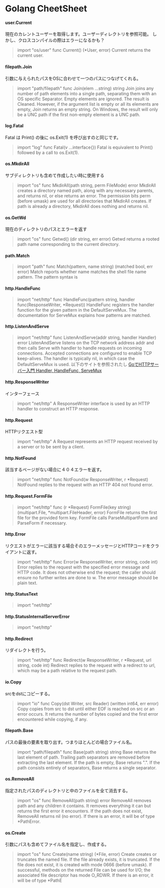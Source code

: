 # Golang CheetSheet

#### user.Current
現在のカレントユーザーを取得します。ユーザーディレクトリを参照可能。
しかし、クロスコンパイルの際はエラーになるかも？
>import "os/user"
>func Current() (*User, error)
>Current returns the current user.

#### filepath.Join
引数に与えられたパスをOSに合わせて一つのパスにつなげてくれる。
>import "path/filepath"
>func Join(elem ...string) string
>Join joins any number of path elements into a single path, separating them with an OS specific Separator. Empty elements are ignored. The result is Cleaned. However, if the argument list is empty or all its elements are empty, Join returns an empty string. On Windows, the result will only be a UNC path if the first non-empty element is a UNC path.

#### log.Fatal
Fatal は Print() の後に os.Exit(1) を呼び出すのと同じです。
>import "log"
>func Fatal(v ...interface{})
>Fatal is equivalent to Print() followed by a call to os.Exit(1).

#### os.MkdirAll
サブディレクトリも含めて作成したい時に使用する
>import "os"
>func MkdirAll(path string, perm FileMode) error
>MkdirAll creates a directory named path, along with any necessary parents, and returns nil, or else returns an error. The permission bits perm (before umask) are used for all directories that MkdirAll creates. If path is already a directory, MkdirAll does nothing and returns nil.

#### os.GetWd
現在のディレクトリのパスとエラーを返す
>import "os"
>func Getwd() (dir string, err error)
>Getwd returns a rooted path name corresponding to the current directory.

#### path.Match

>import "path"
>func Match(pattern, name string) (matched bool, err error)
>Match reports whether name matches the shell file name pattern. The pattern syntax is

#### http.HandleFunc
>import "net/http"
>func HandleFunc(pattern string, handler func(ResponseWriter, *Request))
>HandleFunc registers the handler function for the given pattern in the DefaultServeMux. The documentation for ServeMux explains how patterns are matched.
#### http.ListenAndServe
>import "net/http"
>func ListenAndServe(addr string, handler Handler) error
>ListenAndServe listens on the TCP network address addr and then calls Serve with handler to handle requests on incoming connections. Accepted connections are configured to enable TCP keep-alives.
>The handler is typically nil, in which case the DefaultServeMux is used.
以下のサイトを参照されたし
[GoでHTTPサーバー入門 Handler, HandleFunc, ServeMux](https://noumenon-th.net/programming/2019/09/12/handler/)

#### http.ResponseWriter
インターフェース
>import "net/http"
>A ResponseWriter interface is used by an HTTP handler to construct an HTTP response.
#### http.Request
HTTPリクエスト型
>import "net/http"
>A Request represents an HTTP request received by a server or to be sent by a client.
#### http.NotFound
該当するページがない場合に４０４エラーを返す。
>import "net/http"
>func NotFound(w ResponseWriter, r *Request)
>NotFound replies to the request with an HTTP 404 not found error.
#### http.Request.FormFile
>import "net/http"
>func (r *Request) FormFile(key string) (multipart.File, *multipart.FileHeader, error)
>FormFile returns the first file for the provided form key. FormFile calls ParseMultipartForm and ParseForm if necessary.
#### http.Error
リクエストがエラーに該当する場合そのエラーメッセージとHTTPコードをクライアントに返す。
>import "net/http"
>func Error(w ResponseWriter, error string, code int)
>Error replies to the request with the specified error message and HTTP code. It does not otherwise end the request; the caller should ensure no further writes are done to w. The error message should be plain text.
#### http.StatusText
>import "net/http"
#### http.StatusInternalServerError
>import "net/http"
#### http.Redirect
リダイレクトを行う。
>import "net/http"
>func Redirect(w ResponseWriter, r *Request, url string, code int)
>Redirect replies to the request with a redirect to url, which may be a path relative to the request path.

#### io.Copy
srcをdstにコピーする。
>import "io"
>func Copy(dst Writer, src Reader) (written int64, err error)
>Copy copies from src to dst until either EOF is reached on src or an error occurs. It returns the number of bytes copied and the first error encountered while copying, if any.

#### filepath.Base
パスの最後の要素を取り出す。つまりほとんどの場合ファイル名。
>import "path/filepath"
>func Base(path string) string
>Base returns the last element of path. Trailing path separators are removed before extracting the last element. If the path is empty, Base returns ".". If the path consists entirely of separators, Base returns a single separator.

#### os.RemoveAll
指定されたパスのディレクトリと中のファイルを全て消去する。
>import "os"
>func RemoveAll(path string) error
>RemoveAll removes path and any children it contains. It removes everything it can but returns the first error it encounters. If the path does not exist, RemoveAll returns nil (no error). If there is an error, it will be of type *PathError.

#### os.Create
引数にパスも含めてファイル名を指定し、作成する。
>import "os"
>func Create(name string) (*File, error)
>Create creates or truncates the named file. If the file already exists, it is truncated. If the file does not exist, it is created with mode 0666 (before umask). If successful, methods on the returned File can be used for I/O; the associated file descriptor has mode O_RDWR. If there is an error, it will be of type *PathE

